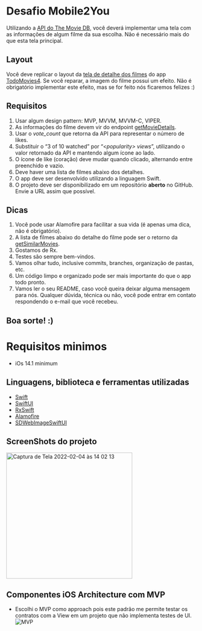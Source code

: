 
# Desafio Mobile2You

Utilizando a [API do The Movie DB](https://developers.themoviedb.org/3/getting-started/introduction), você deverá implementar uma tela com as informações de algum filme da sua escolha. Não é necessário mais do que esta tela principal.

## Layout

Você deve replicar o layout da [tela de detalhe dos filmes](https://is4-ssl.mzstatic.com/image/thumb/Purple114/v4/97/0e/e2/970ee217-13cf-1674-b016-461aca657663/pr_source.png/460x0w.png) do app [TodoMovies4](https://apps.apple.com/br/app/todomovies-4/id792499896).
Se você reparar, a imagem do filme possui um efeito. Não é obrigatório implementar este efeito, mas se for feito
nós ficaremos felizes :)

## Requisitos

1. Usar algum design pattern: MVP, MVVM, MVVM-C, VIPER.
2. As informações do filme devem vir do endpoint [getMovieDetails](https://developers.themoviedb.org/3/movies/get-movie-details).
3. Usar o *vote_count* que retorna da API para representar o número de likes.
4. Substituir o “3 of 10 watched” por “<*popularity> views*”, utilizando o valor retornado da API e
mantendo algum ícone ao lado.
5. O ícone de like (coração) deve mudar quando clicado, alternando entre preenchido e vazio.
6. Deve haver uma lista de filmes abaixo dos detalhes.
7. O app deve ser desenvolvido utilizando a linguagem Swift.
8. O projeto deve ser disponibilizado em um repositório **aberto** no GitHub. Envie a URL assim que
possível.
  
## Dicas
  
1. Você pode usar Alamofire para facilitar a sua vida (é apenas uma dica, não é obrigatório).
2. A lista de filmes abaixo do detalhe do filme pode ser o retorno da [getSimilarMovies](https://developers.themoviedb.org/3/movies/get-similar-movies).
3. Gostamos de Rx.
4. Testes são sempre bem-vindos.
5. Vamos olhar tudo, inclusive commits, branches, organização de pastas, etc.
6. Um código limpo e organizado pode ser mais importante do que o app todo pronto.
7. Vamos ler o seu README, caso você queira deixar alguma mensagem para nós.
Qualquer dúvida, técnica ou não, você pode entrar em contato respondendo o e-mail que você recebeu.
  
## Boa sorte! :)

# Requisitos minimos
-   iOs 14.1 minimum

## Linguagens, biblioteca e ferramentas utilizadas
* [Swift](https://www.swift.org/)
* [SwiftUI](https://developer.apple.com/tutorials/swiftui/creating-and-combining-views)
* [RxSwift](https://github.com/ReactiveX/RxSwift)
* [Alamofire](https://github.com/Alamofire/Alamofire)
* [SDWebImageSwiftUI](https://github.com/SDWebImage/SDWebImageSwiftUI)


## ScreenShots do projeto

<img width="334" alt="Captura de Tela 2022-02-04 às 14 02 13" src="https://user-images.githubusercontent.com/91777799/152571034-b93e203c-70d2-484b-97e0-1b5223bf2e52.png">


## Componentes iOS Architecture com MVP
- Escolhi o MVP como approach pois este padrão me permite testar os contratos com a View em um projeto que não implementa testes de UI.
![MVP](https://miro.medium.com/max/1400/1*W6m93rWE1JVZafSy5U5wDQ.png)
